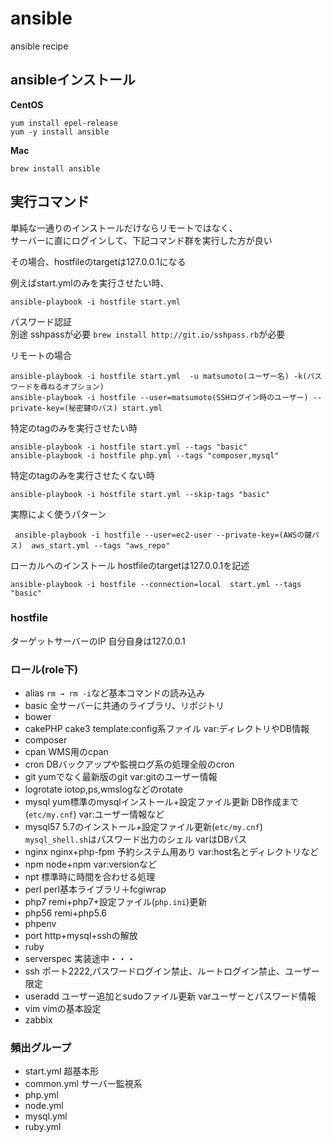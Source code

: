 # ansible
ansible recipe

## ansibleインストール

**CentOS**
```
yum install epel-release
yum -y install ansible
```
**Mac**
<br>
```
brew install ansible
```


## 実行コマンド

単純な一通りのインストールだけならリモートではなく、<br>
サーバーに直にログインして、下記コマンド群を実行した方が良い

その場合、hostfileのtargetは127.0.0.1になる

例えばstart.ymlのみを実行させたい時、
```
ansible-playbook -i hostfile start.yml
```

パスワード認証<br>
別途 sshpassが必要 `brew install http://git.io/sshpass.rb`が必要

リモートの場合
```
ansible-playbook -i hostfile start.yml  -u matsumoto(ユーザー名) -k(パスワードを尋ねるオプション)
ansible-playbook -i hostfile --user=matsumoto(SSHログイン時のユーザー) --private-key=(秘密鍵のパス) start.yml
```

特定のtagのみを実行させたい時
```
ansible-playbook -i hostfile start.yml --tags "basic"
ansible-playbook -i hostfile php.yml --tags "composer,mysql"
```

特定のtagのみを実行させたくない時
```
ansible-playbook -i hostfile start.yml --skip-tags "basic"
```
実際によく使うパターン
```
 ansible-playbook -i hostfile --user=ec2-user --private-key=(AWSの鍵パス)  aws_start.yml --tags "aws_repo"
```

ローカルへのインストール hostfileのtargetは127.0.0.1を記述
```
ansible-playbook -i hostfile --connection=local  start.yml --tags "basic"
```

### hostfile
ターゲットサーバーのIP
自分自身は127.0.0.1

### ロール(role下)

- alias  `rm → rm -i`など基本コマンドの読み込み
- basic 全サーバーに共通のライブラリ、リポジトリ
- bower
- cakePHP cake3 template:config系ファイル var:ディレクトリやDB情報
- composer
- cpan WMS用のcpan
- cron DBバックアップや監視ログ系の処理全般のcron
- git yumでなく最新版のgit var:gitのユーザー情報
- logrotate iotop,ps,wmslogなどのrotate
- mysql yum標準のmysqlインストール+設定ファイル更新 DB作成まで(`etc/my.cnf`) var:ユーザー情報など
- mysql57 5.7のインストール+設定ファイル更新(`etc/my.cnf`) `mysql_shell.sh`はパスワード出力のシェル varはDBパス
- nginx nginx+php-fpm 予約システム用あり var:host名とディレクトリなど
- npm node+npm var:versionなど
- npt 標準時に時間を合わせる処理
- perl perl基本ライブラリ＋fcgiwrap
- php7 remi+php7+設定ファイル(`php.ini`)更新
- php56 remi+php5.6
- phpenv
- port http+mysql+sshの解放
- ruby
- serverspec 実装途中・・・
- ssh ポート2222,パスワードログイン禁止、ルートログイン禁止、ユーザー限定
- useradd ユーザー追加とsudoファイル更新 varユーザーとパスワード情報
- vim vimの基本設定
- zabbix

### 頻出グループ
- start.yml 超基本形
- common.yml サーバー監視系
- php.yml
- node.yml
- mysql.yml
- ruby.yml
